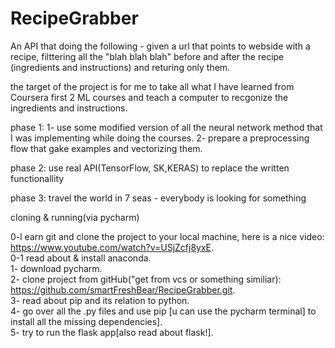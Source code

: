 # RecipeGrabber
An API that doing the following - given a url that points to webside with a recipe, filttering all the "blah blah blah"  before and after the recipe (ingredients and instructions) and returing only them.

the target of the project is for me to take all what I have learned from Coursera first 2 ML courses and teach a computer to recgonize the ingredients and instructions.

phase 1: 
1- use some modified version of all the neural network method that I was implementing while doing the courses.
2- prepare a preprocessing flow that gake examples and vectorizing them.

phase 2: 
use real API(TensorFlow, SK,KERAS) to replace the written functionallity

phase 3: travel the world in 7 seas - everybody is looking for something


cloning & running(via pycharm)

0-l earn git and clone the project to your local machine, here is a nice video: https://www.youtube.com/watch?v=USjZcfj8yxE. </br>
0-1 read about & install anaconda. </br>
1- download pycharm. </br>
2- clone project from gitHub("get from vcs or something similiar): </br>
https://github.com/smartFreshBear/RecipeGrabber.git. </br>
3- read about pip and its relation to python. </br>
4- go over all the .py files and use pip [u can use the pycharm terminal] to install all the missing dependencies]. </br>
5- try to run the flask app[also read about flask!]. </br>

